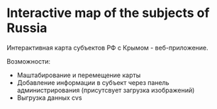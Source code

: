 # Interactive map of the subjects of Russia
Интерактивная карта субъектов РФ с Крымом - веб-приложение. 

Возможности:
 - Маштабирование и перемещение карты
 - Добавление информации в субъект через панель администрирования (присутсвует загрузка изображений)
 - Выгрузка данных cvs
